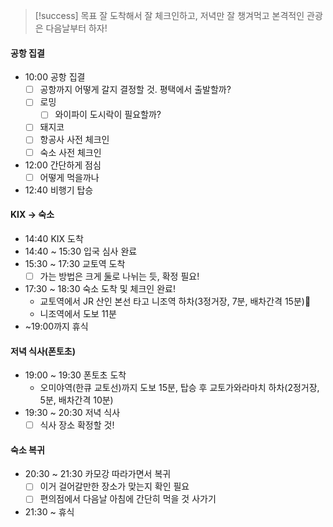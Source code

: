 > [!success] 목표
> 잘 도착해서 잘 체크인하고, 저녁만 잘 챙겨먹고 본격적인 관광은 다음날부터 하자!
#### 공항 집결
- 10:00 공항 집결
	- [ ] 공항까지 어떻게 갈지 결정할 것. 평택에서 출발할까?
	- [ ] 로밍
		- [ ] 와이파이 도시락이 필요할까?
	- [ ] 돼지코
	- [ ] 항공사 사전 체크인
	- [ ] 숙소 사전 체크인
- 12:00 간단하게 점심
	- [ ] 어떻게 먹을까나
- 12:40 비행기 탑승
#### KIX -> 숙소
- 14:40 KIX 도착
- 14:40 ~ 15:30 입국 심사 완료
- 15:30 ~ 17:30 교토역 도착
	- [ ] 가는 방법은 크게 [둘](https://blog.naver.com/lalala070719/223580838016)로 나뉘는 듯, 확정 필요!
- 17:30 ~ 18:30 숙소 도착 및 체크인 완료!
	- 교토역에서 JR 산인 본선 타고 니조역 하차(3정거장, 7분, 배차간격 15분)
	- 니조역에서 도보 11분
- ~19:00까지 휴식
#### 저녁 식사(폰토초)
- 19:00 ~ 19:30 폰토초 도착
	- 오미야역(한큐 교토선)까지 도보 15분, 탑승 후 교토가와라마치 하차(2정거장, 5분, 배차간격 10분)
- 19:30 ~ 20:30 저녁 식사
	- [ ] 식사 장소 확정할 것!
#### 숙소 복귀
- 20:30 ~ 21:30 카모강 따라가면서 복귀
	- [ ] 이거 걸어갈만한 장소가 맞는지 확인 필요
	- [ ] 편의점에서 다음날 아침에 간단히 먹을 것 사가기
- 21:30 ~ 휴식